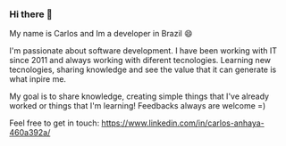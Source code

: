 ### Hi there 👋
My name is Carlos and Im a developer in Brazil :smile:

I'm passionate about software development. I have been working with IT since 2011 and always working with diferent tecnologies. Learning new tecnologies, sharing knowledge and see the value that it can generate is what inpire me.

My goal is to share knowledge, creating simple things that I've already worked or things that I'm learning! Feedbacks always are welcome =)

Feel free to get in touch:
https://www.linkedin.com/in/carlos-anhaya-460a392a/
